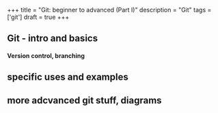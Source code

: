+++
title = "Git: beginner to advanced (Part I)"
description = "Git"
tags = ['git']
draft = true
+++

## Git - intro and basics

#### Version control, branching

## specific uses and examples

## more adcvanced git stuff, diagrams


